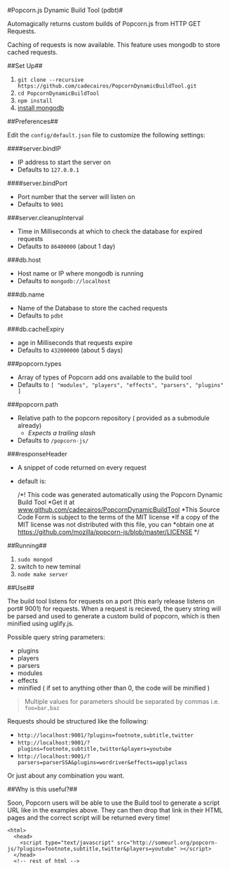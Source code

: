 #Popcorn.js Dynamic Build Tool (pdbt)#

Automagically returns custom builds of Popcorn.js from HTTP GET Requests.

Caching of requests is now available. This feature uses mongodb to store cached requests.

##Set Up##

1. `git clone --recursive https://github.com/cadecairos/PopcornDynamicBuildTool.git`
2. `cd PopcornDynamicBuildTool`
3. `npm install`
4. [install mongodb](http://www.mongodb.org/display/DOCS/Quickstart)

##Preferences##

Edit the `config/default.json` file to customize the following settings:

####server.bindIP
* IP address to start the server on
* Defaults to `127.0.0.1`

####server.bindPort
* Port number that the server will listen on
* Defaults to `9001`

###server.cleanupInterval
* Time in Milliseconds at which to check the database for expired requests
* Defaults to `86400000` (about 1 day)

###db.host
* Host name or IP where mongodb is running
* Defaults to `mongodb://localhost`

###db.name
* Name of the Database to store the cached requests
* Defaults to `pdbt`

###db.cacheExpiry
* age in Milliseconds that requests expire
* Defaults to `432000000` (about 5 days)

###popcorn.types
* Array of types of Popcorn add ons available to the build tool
* Defaults to `[ "modules", "players", "effects", "parsers", "plugins" ]`

###popcorn.path
* Relative path to the popcorn repository ( provided as a submodule already)
    * *Expects a trailing slash*
* Defaults to `/popcorn-js/`

###responseHeader
* A snippet of code returned on every request
* default is:

    /*! This code was generated automatically using the Popcorn Dynamic Build Tool
     *Get it at www.github.com/cadecairos/PopcornDynamicBuildTool
     *This Source Code Form is subject to the terms of the MIT license
     *If a copy of the MIT license was not distributed with this file, you can
     *obtain one at https://github.com/mozilla/popcorn-js/blob/master/LICENSE */

##Running##
1. `sudo mongod`
2. switch to new teminal
3. `node make server`

##Use##

The build tool listens for requests on a port (this early release listens on port# 9001) for requests. When a request is recieved, the query string will be parsed and used to generate a custom build of popcorn, which is then minified using uglify.js.

Possible query string parameters:

* plugins
* players
* parsers
* modules
* effects
* minified ( if set to anything other than 0, the code will be minified )

> Multiple values for parameters should be separated by commas i.e. `foo=bar,baz`

Requests should be structured like the following:

* `http://localhost:9001/?plugins=footnote,subtitle,twitter`
* `http://localhost:9001/?plugins=footnote,subtitle,twitter&players=youtube`
* `http://localhost:9001/?parsers=parserSSA&plugins=wordriver&effects=applyclass`

Or just about any combination you want.

##Why is this useful?##

Soon, Popcorn users will be able to use the Build tool to generate a script URL like in the examples above. They can then drop that link in their HTML pages and the correct script will be returned every time!

    <html>
      <head>
        <script type="text/javascript" src="http://someurl.org/popcorn-js/?plugins=footnote,subtitle,twitter&players=youtube" ></script>
      </head>
      <!-- rest of html -->
